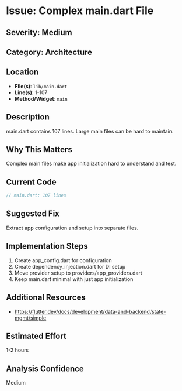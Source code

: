 # Issue: Complex main.dart File

## Severity: Medium

## Category: Architecture

## Location
- **File(s)**: `lib/main.dart`
- **Line(s)**: 1-107
- **Method/Widget**: `main`

## Description
main.dart contains 107 lines. Large main files can be hard to maintain.

## Why This Matters
Complex main files make app initialization hard to understand and test.

## Current Code
```dart
// main.dart: 107 lines
```

## Suggested Fix
Extract app configuration and setup into separate files.

## Implementation Steps
1. Create app_config.dart for configuration
2. Create dependency_injection.dart for DI setup
3. Move provider setup to providers/app_providers.dart
4. Keep main.dart minimal with just app initialization

## Additional Resources
- https://flutter.dev/docs/development/data-and-backend/state-mgmt/simple

## Estimated Effort
1-2 hours

## Analysis Confidence
Medium
